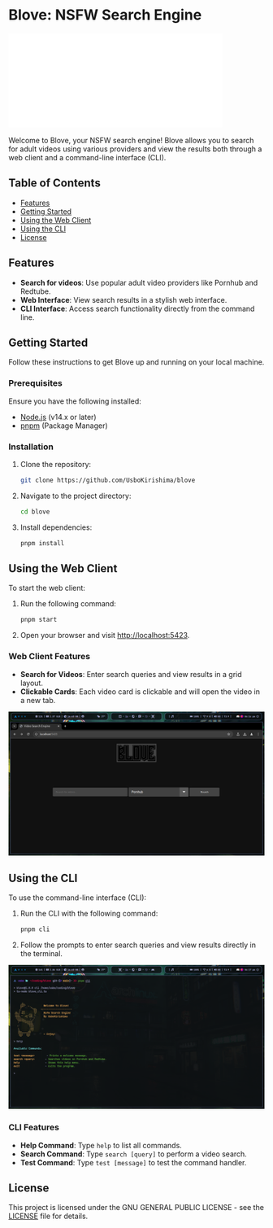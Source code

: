 # Blove: NSFW Search Engine

![Blove Logo](./assets/image.png)

Welcome to Blove, your NSFW search engine! Blove allows you to search for adult videos using various providers and view the results both through a web client and a command-line interface (CLI).

## Table of Contents

- [Features](#features)
- [Getting Started](#getting-started)
- [Using the Web Client](#using-the-web-client)
- [Using the CLI](#using-the-cli)
- [License](#license)

## Features

- **Search for videos**: Use popular adult video providers like Pornhub and Redtube.
- **Web Interface**: View search results in a stylish web interface.
- **CLI Interface**: Access search functionality directly from the command line.

## Getting Started

Follow these instructions to get Blove up and running on your local machine.

### Prerequisites

Ensure you have the following installed:

- [Node.js](https://nodejs.org/) (v14.x or later)
- [pnpm](https://pnpm.io/) (Package Manager)

### Installation

1. Clone the repository:

    ```bash
    git clone https://github.com/UsboKirishima/blove
    ```

2. Navigate to the project directory:

    ```bash
    cd blove
    ```

3. Install dependencies:

    ```bash
    pnpm install
    ```

## Using the Web Client

To start the web client:

1. Run the following command:

    ```bash
    pnpm start
    ```

2. Open your browser and visit [http://localhost:5423](http://localhost:5423).

### Web Client Features

- **Search for Videos**: Enter search queries and view results in a grid layout.
- **Clickable Cards**: Each video card is clickable and will open the video in a new tab.

![Web Client Screenshot](./assets/web-client-screenshot.png)

## Using the CLI

To use the command-line interface (CLI):

1. Run the CLI with the following command:

    ```bash
    pnpm cli
    ```

2. Follow the prompts to enter search queries and view results directly in the terminal.

![Cli screenshot](./assets/cli-screenshot.png)

### CLI Features

- **Help Command**: Type `help` to list all commands.
- **Search Command**: Type `search [query]` to perform a video search.
- **Test Command**: Type `test [message]` to test the command handler.

## License

This project is licensed under the GNU GENERAL PUBLIC LICENSE - see the [LICENSE](./LICENSE) file for details.
